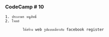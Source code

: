 ### CodeCamp # 10
    1. ประภาพร หนูสิทธิ์
    2. โจทย์
            
            ให้สร้าง web รูปแบบเดียวกับ facebook register